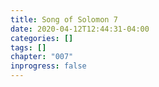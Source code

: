 ```yaml
---
title: Song of Solomon 7
date: 2020-04-12T12:44:31-04:00
categories: []
tags: []
chapter: "007"
inprogress: false
---
```


